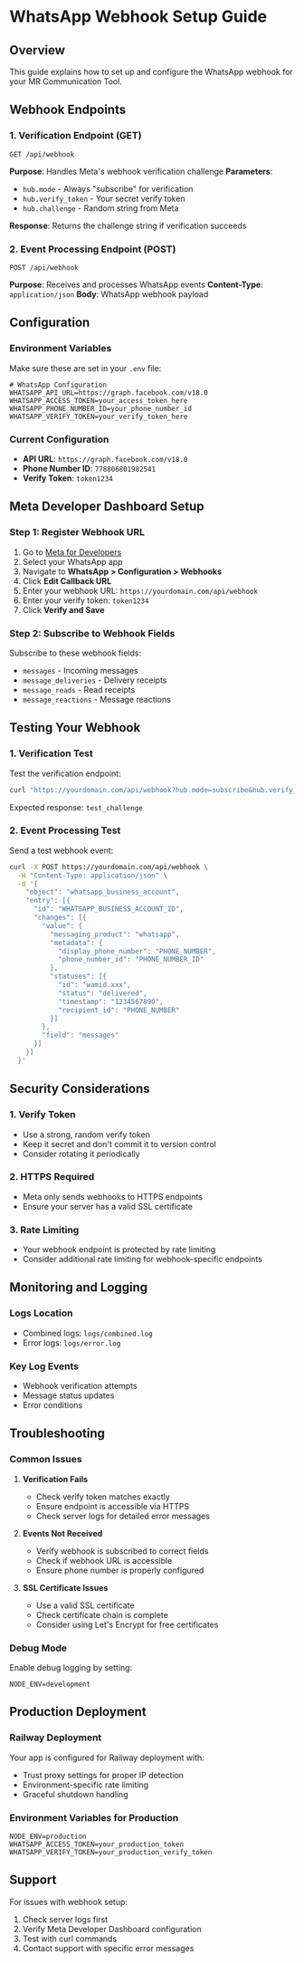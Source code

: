 # WhatsApp Webhook Setup Guide

## Overview

This guide explains how to set up and configure the WhatsApp webhook for your MR Communication Tool.

## Webhook Endpoints

### 1. Verification Endpoint (GET)
```
GET /api/webhook
```

**Purpose**: Handles Meta's webhook verification challenge
**Parameters**:
- `hub.mode` - Always "subscribe" for verification
- `hub.verify_token` - Your secret verify token
- `hub.challenge` - Random string from Meta

**Response**: Returns the challenge string if verification succeeds

### 2. Event Processing Endpoint (POST)
```
POST /api/webhook
```

**Purpose**: Receives and processes WhatsApp events
**Content-Type**: `application/json`
**Body**: WhatsApp webhook payload

## Configuration

### Environment Variables

Make sure these are set in your `.env` file:

```env
# WhatsApp Configuration
WHATSAPP_API_URL=https://graph.facebook.com/v18.0
WHATSAPP_ACCESS_TOKEN=your_access_token_here
WHATSAPP_PHONE_NUMBER_ID=your_phone_number_id
WHATSAPP_VERIFY_TOKEN=your_verify_token_here
```

### Current Configuration
- **API URL**: `https://graph.facebook.com/v18.0`
- **Phone Number ID**: `778806801982541`
- **Verify Token**: `token1234`

## Meta Developer Dashboard Setup

### Step 1: Register Webhook URL

1. Go to [Meta for Developers](https://developers.facebook.com/)
2. Select your WhatsApp app
3. Navigate to **WhatsApp > Configuration > Webhooks**
4. Click **Edit Callback URL**
5. Enter your webhook URL: `https://yourdomain.com/api/webhook`
6. Enter your verify token: `token1234`
7. Click **Verify and Save**

### Step 2: Subscribe to Webhook Fields

Subscribe to these webhook fields:
- `messages` - Incoming messages
- `message_deliveries` - Delivery receipts
- `message_reads` - Read receipts
- `message_reactions` - Message reactions

## Testing Your Webhook

### 1. Verification Test

Test the verification endpoint:
```bash
curl "https://yourdomain.com/api/webhook?hub.mode=subscribe&hub.verify_token=token1234&hub.challenge=test_challenge"
```

Expected response: `test_challenge`

### 2. Event Processing Test

Send a test webhook event:
```bash
curl -X POST https://yourdomain.com/api/webhook \
  -H "Content-Type: application/json" \
  -d '{
    "object": "whatsapp_business_account",
    "entry": [{
      "id": "WHATSAPP_BUSINESS_ACCOUNT_ID",
      "changes": [{
        "value": {
          "messaging_product": "whatsapp",
          "metadata": {
            "display_phone_number": "PHONE_NUMBER",
            "phone_number_id": "PHONE_NUMBER_ID"
          },
          "statuses": [{
            "id": "wamid.xxx",
            "status": "delivered",
            "timestamp": "1234567890",
            "recipient_id": "PHONE_NUMBER"
          }]
        },
        "field": "messages"
      }]
    }]
  }'
```

## Security Considerations

### 1. Verify Token
- Use a strong, random verify token
- Keep it secret and don't commit it to version control
- Consider rotating it periodically

### 2. HTTPS Required
- Meta only sends webhooks to HTTPS endpoints
- Ensure your server has a valid SSL certificate

### 3. Rate Limiting
- Your webhook endpoint is protected by rate limiting
- Consider additional rate limiting for webhook-specific endpoints

## Monitoring and Logging

### Logs Location
- Combined logs: `logs/combined.log`
- Error logs: `logs/error.log`

### Key Log Events
- Webhook verification attempts
- Message status updates
- Error conditions

## Troubleshooting

### Common Issues

1. **Verification Fails**
   - Check verify token matches exactly
   - Ensure endpoint is accessible via HTTPS
   - Check server logs for detailed error messages

2. **Events Not Received**
   - Verify webhook is subscribed to correct fields
   - Check if webhook URL is accessible
   - Ensure phone number is properly configured

3. **SSL Certificate Issues**
   - Use a valid SSL certificate
   - Check certificate chain is complete
   - Consider using Let's Encrypt for free certificates

### Debug Mode

Enable debug logging by setting:
```env
NODE_ENV=development
```

## Production Deployment

### Railway Deployment
Your app is configured for Railway deployment with:
- Trust proxy settings for proper IP detection
- Environment-specific rate limiting
- Graceful shutdown handling

### Environment Variables for Production
```env
NODE_ENV=production
WHATSAPP_ACCESS_TOKEN=your_production_token
WHATSAPP_VERIFY_TOKEN=your_production_verify_token
```

## Support

For issues with webhook setup:
1. Check server logs first
2. Verify Meta Developer Dashboard configuration
3. Test with curl commands
4. Contact support with specific error messages
